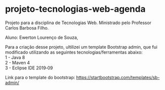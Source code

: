 # projeto-tecnologias-web-agenda

Projeto para a disciplina de Tecnologias Web. 
Ministrado pelo Professor Carlos Barbosa Filho.  

Aluno: Ewerton Lourenço de Souza,  

Para a criação desse projeto, ultilizei um template Bootstrap admin, que fui modificado utilizando as seguintes
tecnologias/ferramentas abaixo:   
1 - Java 8  
2 - Maven 4  
3 - Eclipse IDE 2019‑09

Link para o template do bootstrap: https://startbootstrap.com/templates/sb-admin/
